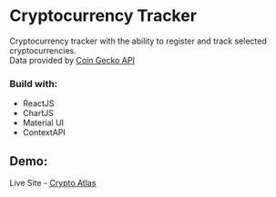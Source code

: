 # Cryptocurrency Tracker

Cryptocurrency tracker with the ability to register and track selected cryptocurrencies.<br/>
Data provided by [Coin Gecko API](https://www.coingecko.com/en/api)

### Build with:
- ReactJS
- ChartJS
- Material UI
- ContextAPI

## Demo:
 Live Site - [Crypto Atlas](https://crypto-atlas.herokuapp.com/)
